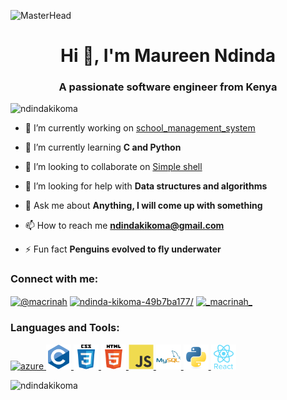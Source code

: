 ![MasterHead](https://apptha-blog.s3.amazonaws.com/blog/wp-content/uploads/2019/11/skills-for-front-end-back-end-developer.jpg)
<h1 align="center">Hi 👋, I'm Maureen Ndinda</h1>
<h3 align="center">A passionate software engineer from Kenya</h3>

<p align="left"> <img src="https://komarev.com/ghpvc/?username=ndindakikoma&label=Profile%20views&color=0e75b6&style=flat" alt="ndindakikoma" /> </p>



- 🔭 I’m currently working on [school_management_system]([(https://github.com/Ndindakikoma/school_management_system)])

- 🌱 I’m currently learning **C and Python**

- 👯 I’m looking to collaborate on [Simple shell](https://github.com/Ndindakikoma/simple_shell.git)

- 🤝 I’m looking for help with **Data structures and algorithms**

- 💬 Ask me about **Anything, I will come up with something**

- 📫 How to reach me **ndindakikoma@gmail.com**

- ⚡ Fun fact **Penguins evolved to fly underwater**

<h3 align="left">Connect with me:</h3>
<p align="left">
<a href="https://twitter.com/@NdindaKikoma" target="blank"><img align="center" src="https://raw.githubusercontent.com/rahuldkjain/github-profile-readme-generator/master/src/images/icons/Social/twitter.svg" alt="@macrinah" height="30" width="40" /></a>
<a href="https://linkedin.com/in/ndinda-kikoma-49b7ba177/" target="blank"><img align="center" src="https://raw.githubusercontent.com/rahuldkjain/github-profile-readme-generator/master/src/images/icons/Social/linked-in-alt.svg" alt="ndinda-kikoma-49b7ba177/" height="30" width="40" /></a>
<a href="https://instagram.com/_macrinah_" target="blank"><img align="center" src="https://raw.githubusercontent.com/rahuldkjain/github-profile-readme-generator/master/src/images/icons/Social/instagram.svg" alt="_macrinah_" height="30" width="40" /></a>
</p>

<h3 align="left">Languages and Tools:</h3>
<p align="left"> <a href="https://azure.microsoft.com/en-in/" target="_blank" rel="noreferrer"> <img src="https://www.vectorlogo.zone/logos/microsoft_azure/microsoft_azure-icon.svg" alt="azure" width="40" height="40"/> </a> <a href="https://www.cprogramming.com/" target="_blank" rel="noreferrer"> <img src="https://raw.githubusercontent.com/devicons/devicon/master/icons/c/c-original.svg" alt="c" width="40" height="40"/> </a> <a href="https://www.w3schools.com/css/" target="_blank" rel="noreferrer"> <img src="https://raw.githubusercontent.com/devicons/devicon/master/icons/css3/css3-original-wordmark.svg" alt="css3" width="40" height="40"/> </a> <a href="https://www.w3.org/html/" target="_blank" rel="noreferrer"> <img src="https://raw.githubusercontent.com/devicons/devicon/master/icons/html5/html5-original-wordmark.svg" alt="html5" width="40" height="40"/> </a> <a href="https://developer.mozilla.org/en-US/docs/Web/JavaScript" target="_blank" rel="noreferrer"> <img src="https://raw.githubusercontent.com/devicons/devicon/master/icons/javascript/javascript-original.svg" alt="javascript" width="40" height="40"/> </a> <a href="https://www.mysql.com/" target="_blank" rel="noreferrer"> <img src="https://raw.githubusercontent.com/devicons/devicon/master/icons/mysql/mysql-original-wordmark.svg" alt="mysql" width="40" height="40"/> </a> <a href="https://www.python.org" target="_blank" rel="noreferrer"> <img src="https://raw.githubusercontent.com/devicons/devicon/master/icons/python/python-original.svg" alt="python" width="40" height="40"/> </a> <a href="https://reactjs.org/" target="_blank" rel="noreferrer"> <img src="https://raw.githubusercontent.com/devicons/devicon/master/icons/react/react-original-wordmark.svg" alt="react" width="40" height="40"/> </a> </p>

<p><img align="left" src="https://github-readme-stats.vercel.app/api/top-langs?username=ndindakikoma&show_icons=true&locale=en&layout=compact" alt="ndindakikoma" /></p>



